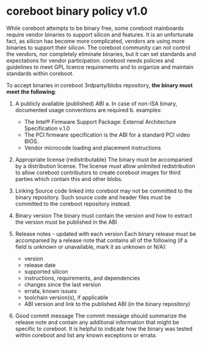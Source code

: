 # coreboot binary policy v1.0

While coreboot attempts to be binary free, some coreboot mainboards require
vendor binaries to support silicon and features. It is an unfortunate fact,
as silicon has become more complicated, vendors are using more binaries to
support their silicon. The coreboot community can not control the vendors,
nor completely eliminate binaries, but it can set standards and expectations
for vendor participation. coreboot needs policies and guidelines to meet GPL
licence requirements and to organize and maintain standards within coreboot.


To accept binaries in coreboot 3rdparty/blobs repository, **the binary
must meet the following**:


1. A publicly available (published) ABI
   a. In case of non-ISA binary, documented usage conventions are required
   b. examples:
      * The Intel® Firmware Support Package: External Architecture
      Specification v.1.0
      * The PCI firmware specification is the ABI for a standard PCI video BIOS.
      * Vendor microcode loading and placement instructions


2. Appropriate license (redistributable)
   The binary must be accompanied by a distribution license. The license
   must allow unlimited redistribution to allow coreboot contributors to
   create coreboot images for third parties which contain this and other blobs.


3. Linking
   Source code linked into coreboot may not be committed to the binary
   repository. Such source code and header files must be committed to the
   coreboot repository instead.


4. Binary version
   The binary must contain the version and how to extract the version must
   be published in the ABI


5. Release notes - updated with each version
   Each binary release must be accompanied by a release note that contains
   all of the following (if a field is unknown or unavailable, mark it as
   unknown or N/A):
      * version
      * release date
      * supported silicon
      * instructions, requirements, and dependencies
      * changes since the last version
      * errata, known issues
      * toolchain version(s), if applicable
      * ABI version and link to the published ABI (in the binary repository)


6. Good commit message
   The commit message should summarize the release note and contain
   any additional information that might be specific to coreboot. It is
   helpful to indicate how the binary was tested within coreboot and list
   any known exceptions or errata.
